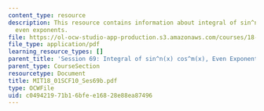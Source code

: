 ```yaml
---
content_type: resource
description: This resource contains information about integral of sin^n(x) cos^m(x),
  even exponents.
file: https://ol-ocw-studio-app-production.s3.amazonaws.com/courses/18-01sc-single-variable-calculus-fall-2010/c049421971b16bfee16828e88ea87496_MIT18_01SCF10_Ses69b.pdf
file_type: application/pdf
learning_resource_types: []
parent_title: 'Session 69: Integral of sin^n(x) cos^m(x), Even Exponents'
parent_type: CourseSection
resourcetype: Document
title: MIT18_01SCF10_Ses69b.pdf
type: OCWFile
uid: c0494219-71b1-6bfe-e168-28e88ea87496
---
```

